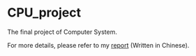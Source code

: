 # CPU_project
The final project of Computer System.

For more details, please refer to my [report](https://github.com/yzh119/CPU_project/blob/master/pipeline/doc/report.md) (Written in Chinese).
